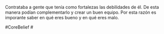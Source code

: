 Contrataba a gente que tenía como fortalezas las debilidades de él. De esta manera podían complementarlo y crear un buen equipo. Por esta razón es imporante saber en qué eres bueno y en qué eres malo.

#CoreBelief #
